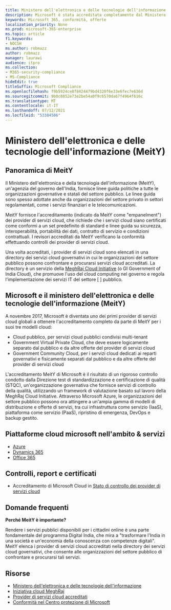 ```yaml
---
title: Ministero dell'elettronica e delle tecnologie dell'informazione (MeitY)
description: Microsoft è stata accreditata completamente dal Ministero dell'elettronica e delle tecnologie dell'informazione in India.
keywords: Microsoft 365, conformità, offerte
localization_priority: None
ms.prod: microsoft-365-enterprise
ms.topic: article
f1.keywords:
- NOCSH
ms.author: robmazz
author: robmazz
manager: laurawi
audience: itpro
ms.collection:
- M365-security-compliance
- MS-Compliance
hideEdit: true
titleSuffix: Microsoft Compliance
ms.openlocfilehash: f9b5924ce8f8424479bd4320f6e33e6fec7e636d
ms.sourcegitcommit: 9b0c8852e73e2be54a0f9c6570da67f4964f616c
ms.translationtype: MT
ms.contentlocale: it-IT
ms.lasthandoff: 07/12/2021
ms.locfileid: "53384506"
---
```

# <a name="ministry-of-electronics-and-information-technology-meity"></a>Ministero dell'elettronica e delle tecnologie dell'informazione (MeitY)

## <a name="meity-overview"></a>Panoramica di MeitY

Il Ministero dell'elettronica e della tecnologia dell'informazione (MeitY), un'agenzia del governo dell'India, fornisce linee guida politiche a tutte le organizzazioni governative e statali del settore pubblico. Le linee guida sono spesso adottate anche da organizzazioni del settore privato in settori regolamentati, come i servizi finanziari e le telecomunicazioni.

MeitY fornisce l'accreditamento (indicato da MeitY come "empanelment") dei provider di servizi cloud, che richiede che i servizi cloud siano certificati come conformi a un set predefinito di standard e linee guida su sicurezza, interoperabilità, portabilità dei dati, contratto di servizio e condizioni contrattuali. I revisori accreditati da MeitY verificano la conformità effettuando controlli dei provider di servizi cloud.

Una volta accreditati, i provider di servizi cloud sono elencati in una directory dei servizi cloud governativi in cui le organizzazioni del settore pubblico possono confrontare e procurarsi servizi cloud accreditati. La directory è un servizio della [MeghRaj Cloud Initiative](https://meity.gov.in/content/gi-cloud-meghraj) (o GI Government of India Cloud), che promuove l'uso del cloud computing nel governo e regola l'implementazione dei servizi IT del settore \[ \] pubblico.

## <a name="microsoft-and-ministry-of-electronics-and-information-technology-meity"></a>Microsoft e il ministero dell'elettronica e delle tecnologie dell'informazione (MeitY)

A novembre 2017, Microsoft è diventata uno dei primi provider di servizi cloud globali a ottenere l'accreditamento completo da parte di MeitY per i suoi tre modelli cloud:

- Cloud pubblico, per servizi cloud pubblici condivisi multi-tenant
- Government Virtual Private Cloud, che deve essere logicamente separato dal pubblico e da altre offerte del provider di servizi cloud
- Government Community Cloud, per i servizi cloud dedicati ai reparti governativi e fisicamente separati dal pubblico e da altre offerte del provider di servizi cloud

L'accreditamento MeitY di Microsoft è il risultato di un rigoroso controllo condotto dalla Direzione test di standardizzazione e certificazione di qualità (STQC), un'organizzazione governativa che fornisce servizi di controllo della qualità, utilizzando un framework di valutazione basato sul lavoro della MeghRaj Cloud Initiative. Attraverso Microsoft Azure, le organizzazioni del settore pubblico possono ora attingere a un'ampia gamma di modelli di distribuzione e offerte di servizi, tra cui infrastruttura come servizio (IaaS), piattaforma come servizio (PaaS), ripristino di emergenza, DevOps e backup gestito.

## <a name="microsoft-in-scope-cloud-platforms--services"></a>Piattaforme cloud microsoft nell'ambito & servizi

- [Azure](https://aka.ms/AzureCompliance)
- [Dynamics 365](https://aka.ms/d365-compliance-list)
- [Office 365](https://aka.ms/Office365ComplianceOfferings)

## <a name="audits-reports-and-certificates"></a>Controlli, report e certificati

- Accreditamento di Microsoft Cloud in [Stato di controllo dei provider di servizi cloud](https://meity.gov.in/content/gi-cloud-meghraj)

## <a name="frequently-asked-questions"></a>Domande frequenti

**Perché MeitY è importante?**

Rendere i servizi pubblici disponibili per i cittadini online è una parte fondamentale del programma Digital India, che mira a "trasformare l'India in una società e un'economia della conoscenza con competenze digitali". MeitY elenca i provider di servizi cloud accreditati nella directory dei servizi cloud governativi, che consente alle organizzazioni del settore pubblico di confrontare e procurarsi tali servizi.

## <a name="resources"></a>Risorse

- [Ministero dell'elettronica e delle tecnologie dell'informazione](https://meity.gov.in/)
- [Iniziativa cloud MeghRaj](https://meity.gov.in/content/gi-cloud-meghraj)
- [Provider di servizi cloud accreditati](https://meity.gov.in/content/gi-cloud-meghraj)
- [Conformità nel Centro protezione di Microsoft](https://www.microsoft.com/trust-center/compliance/compliance-overview)
